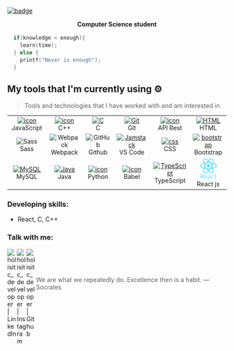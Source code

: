 [![badge](https://glitch-image.vercel.app/api?text=Sizenando%20França)](https://glitch-image.vercel.app/api?text=Glitch%20Image)

**<p align="center">Computer Science student </p>**


``` C
  if(knowledge < enough){
    learn(time);
  } else {
    printf("Never is enough");
  }
```

## My tools that I'm currently using ⚙️ 

> Tools and technologies that I have worked with and am interested in


<table align="center">

  <tr>
    <td align="center" width="96">
       <a href="#javascript">
        <img src="https://techstack-generator.vercel.app/js-icon.svg" alt="icon" width="65" height="65" />
      </a>
      <br>JavaScript
    </td>
    <td align="center" width="96">
       <a href="#cplusplus">
        <img src="https://techstack-generator.vercel.app/cpp-icon.svg" alt="icon" width="65" height="65" />
      </a>
      <br>C++
    </td>
    <td align="center" width="96">
       <a href="#macropower-tech">
        <img src="https://upload.wikimedia.org/wikipedia/commons/1/18/C_Programming_Language.svg" alt="C" width="48" height="65" />
      </a>
      <br>C
    </td>
    <td align="center" width="96">
      <a href="#git" >
        <img src="https://upload.wikimedia.org/wikipedia/commons/thumb/3/3f/Git_icon.svg/1200px-Git_icon.svg.png" width="48" height="48" alt="Git" />
      </a>
      <br>Git
    </td>
    <td align="center" width="96">
        <a href="#rest" >
        <img src="https://techstack-generator.vercel.app/restapi-icon.svg" alt="icon" width="48" height="48" />
        </a>
      <br>API Rest
    </td>
    <td align="center"  width="96">
        <a href="#html">
          <img src="https://skillicons.dev/icons?i=html" width="48" height="48" alt="HTML" />
        </a>
      <br>HTML
    </td>
  </tr>
  <tr>
    <td align="center" width="96">
        <img src="https://techstack-generator.vercel.app/sass-icon.svg" width="48" height="48" alt="Sass" />
      <br>Sass
    </td>
    <td align="center" width="96">
        <img src="https://techstack-generator.vercel.app/webpack-icon.svg" width="48" height="48" alt="Webpack" />
      <br>Webpack
    </td>
    <td align="center" width="96">
        <img src="https://user-images.githubusercontent.com/25181517/192108374-8da61ba1-99ec-41d7-80b8-fb2f7c0a4948.png" width="48" height="48" alt="GitHub" />
      <br>Github
    </td>
      <td align="center"  width="96">
      <a href="#vscode">
        <img src="https://upload.wikimedia.org/wikipedia/commons/9/9a/Visual_Studio_Code_1.35_icon.svg" width="48" height="48" alt="Jamstack" />
      </a>
      <br>VS Code
    </td>
    <td align="center" width="96">
      <a href="#css">
        <img src="https://skillicons.dev/icons?i=css" width="48" height="48" alt="css" />
      </a>
      <br>CSS
    </td>
    <td align="center"  width="96">
      <a href="#bootstrap">
        <img src="https://skillicons.dev/icons?i=bootstrap" width="48" height="48" alt="bootstrap" />
      </a>
      <br>Bootstrap
    </td>
  </tr>
  <tr>
    <td align="center"  width="96">
      <a href="#vscode">
        <img src="https://techstack-generator.vercel.app/mysql-icon.svg" width="48" height="48" alt="MySQL" />
      </a>
      <br>MySQL
    </td>
    <td align="center"  width="96">
      <a href="#vscode">
        <img src="https://techstack-generator.vercel.app/java-icon.svg" width="48" height="48" alt="Java" />
      </a>
      <br>Java
    </td>
    <td align="center" width="96">
       <a href="#macropower-tech">
        <img src="https://techstack-generator.vercel.app/python-icon.svg" alt="icon" width="65" height="65" />
      </a>
      <br>Python
    </td>
    <td align="center" width="96">
       <a href="#macropower-tech">
        <img src="https://raw.githubusercontent.com/babel/logo/master/babel.png" alt="icon" width="65" height="60" />
      </a>
      <br>Babel
    </td>
    <td align="center" width="96">
      <a href="#typescript">
        <img src="https://upload.wikimedia.org/wikipedia/commons/thumb/4/4c/Typescript_logo_2020.svg/1200px-Typescript_logo_2020.svg.png" width="48" height="48" alt="TypeScript" />
      </a>
      <br>TypeScript
    </td>
     <td align="center"  width="96">
      <a href="https://reactjs.org/" target="_blank"> <img src="https://raw.githubusercontent.com/devicons/devicon/master/icons/react/react-original-wordmark.svg" alt="react" width="48" height="48"/> </a> 
      <br>React js
    </td>
  </tr>
</table>

### Developing skills:
- React, C, C++

### Talk with me:
[<img align="left" alt="holisitc_developer | LinkedIn" width="22px" src="https://cdn.jsdelivr.net/npm/simple-icons@v3/icons/linkedin.svg" />][linkedin]
[<img align="left" alt="holisitc_developer | Instagram" width="22px" src="https://cdn.jsdelivr.net/npm/simple-icons@v3/icons/instagram.svg" />][instagram]
[<img align="left" alt="holisitc_developer | Github" width="22px" src="https://cdn.jsdelivr.net/npm/simple-icons@v3/icons/github.svg" />][github]
<br/>

[linkedin]: https://www.linkedin.com/in/sizenando-franca/
[instagram]: https://www.instagram.com/sizenando.f
[github]: https://www.github.com/sizenando-f

<br>

>We are what we repeatedly do. Excellence then is a habit.
— Socrates
